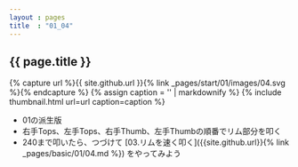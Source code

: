 ```yaml
---
layout : pages
title  : "01_04"
---
```


## {{ page.title }}

{% capture url %}{{ site.github.url }}{% link _pages/start/01/images/04.svg %}{% endcapture %}
{% assign caption = '' | markdownify %}
{% include thumbnail.html url=url caption=caption %}


* 01の派生版
* 右手Tops、左手Tops、右手Thumb、左手Thumbの順番でリム部分を叩く
* 240まで叩いたら、つづけて [03.リムを速く叩く]({{site.github.url}}{% link _pages/basic/01/04.md %}) をやってみよう
